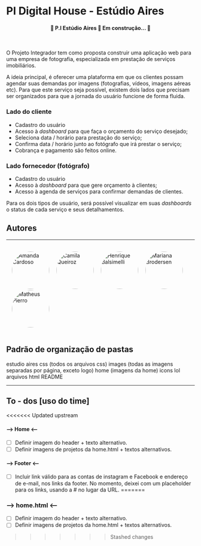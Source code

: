 # PI Digital House - Estúdio Aires

<h4 align="center"> 
	🚧  P.I Estúdio Aires 🚀 Em construção...  🚧
</h4>
<br/>

O Projeto Integrador tem como proposta construir uma aplicação web para uma empresa de fotografia, especializada em prestação de serviços imobiliários.

A ideia principal, é oferecer uma plataforma em que os clientes possam agendar suas demandas por imagens (fotografias, vídeos, imagens aéreas etc). Para que este serviço seja possível, existem dois lados que precisam ser organizados para que a jornada do usuário funcione de forma fluida.

### Lado do cliente

- Cadastro do usuário
- Acesso à _dashboard_ para que faça o orçamento do serviço desejado;
- Seleciona data / horário para prestação do serviço;
- Confirma data / horário junto ao fotógrafo que irá prestar o serviço;
- Cobrança e pagamento são feitos online.

### Lado fornecedor (fotógrafo)

- Cadastro do usuário
- Acesso à _dashboard_ para que gere orçamento à clientes;
- Acesso à agenda de serviços para confirmar demandas de clientes.

Para os dois tipos de usuário, será possível visualizar em suas _dashboards_ o status de cada serviço e seus detalhamentos.

## Autores
----

<br/>

<div>
    <a href="https://github.com/orgs/PI-DigitalHouse/people/cardoso24"><img style="border-radius: 50%;" src="https://media-exp1.licdn.com/dms/image/C4D03AQEHgkDzrGHAfA/profile-displayphoto-shrink_800_800/0/1586794626624?e=1623283200&v=beta&t=WiFfcYFIHBB3P3U9xD1mg2LmLUjcN9uuyK4dKu5dfjw" width="100px;" alt="Amanda Cardoso"/></a>    
    <a href="https://github.com/camimq"> <img style="border-radius: 50%;" src="https://avatars.githubusercontent.com/u/7540283?s=400&u=3f8c64bb5cdec217f324f3947af502d62566d3b9&v=4" width="100px;" alt="Camila Queiroz"/></a>
    <a href="https://github.com/orgs/PI-DigitalHouse/people/henriquepbalsimelli"> <img style="border-radius: 50%;" src="https://media-exp1.licdn.com/dms/image/C4D03AQEyKvQ1FNuMNw/profile-displayphoto-shrink_800_800/0/1605117347153?e=1623283200&v=beta&t=Ta-R0uf1t_NoQOTyo6fynJdbBbjsO2oUL9LwXYl2mXo" width="100px;" alt="Henrique Balsimelli"/></a>
    <a href="https://www.linkedin.com/in/mariana-pinheiro-brodersen-ela-she-ella-93868314a/"><img style="border-radius: 50%;" src="https://media-exp1.licdn.com/dms/image/C4D03AQGet47hjBW6UQ/profile-displayphoto-shrink_800_800/0/1597851377503?e=1623283200&v=beta&t=IRZF3S-7sexHuraYGdH--ZsEvtdoy_ORtLgUKILgyto" width="100px;" alt="Mariana Brodersen"/></a>
    <a href="https://www.linkedin.com/in/mariana-pinheiro-brodersen-ela-she-ella-93868314a/"><img style="border-radius: 50%;" src="https://media-exp1.licdn.com/dms/image/C5635AQFQEnkJuPgHqA/profile-framedphoto-shrink_200_200/0/1617670015429?e=1617760800&v=beta&t=evUndNpgK9aHd2S-5wBMBX4SPTWX6zdfcojssd-aUDI" width="100px;" alt="Matheus Pierro"/></a>


</div>

<style>
    a {
        margin-left: 15px
    }
</style>

<br/>

## Padrão de organização de pastas

estudio aires
    css (todos os arquivos css)
    images (todas as imagens separadas por página, exceto logo)
        home (imagens da home)
        icons
        lol
    arquivos html
    README

---
## To - dos [uso do time]

<<<<<<< Updated upstream
#### --> Home <--

- [ ] Definir imagem do header + texto alternativo.
- [ ] Definir imagens de projetos da home.html + textos alternativos.

#### --> Footer <--

- [ ] Incluir link válido para as contas de instagram e Facebook e endereço de e-mail, nos links da footer. No momento, deixei com um placeholder para os links, usando a # no lugar da URL.
=======
### --> home.html <--

- [ ] Definir imagem do header + texto alternativo.
- [ ] Definir imagens de projetos da home.html + textos alternativos.
>>>>>>> Stashed changes
